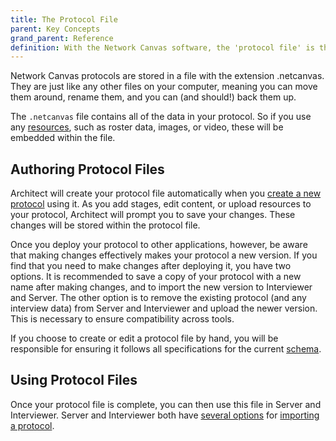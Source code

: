 ```yaml
---
title: The Protocol File
parent: Key Concepts
grand_parent: Reference
definition: With the Network Canvas software, the 'protocol file' is the file with the extension .netcanvas that represents your interview protocol.
---
```


Network Canvas protocols are stored in a file with the extension .netcanvas. They are just like any other files on your computer, meaning you can move them around, rename them, and you can (and should!) back them up.

The `.netcanvas` file contains all of the data in your protocol. So if you use any [resources](./resources.md), such as roster data, images, or video, these will be embedded within the file.

## Authoring Protocol Files

Architect will create your protocol file automatically when you [create a new protocol](../tutorials/building-using-architect.md) using it. As you add stages, edit content, or upload resources to your protocol, Architect will prompt you to save your changes. These changes will be stored within the protocol file.

Once you deploy your protocol to other applications, however, be aware that making changes effectively makes your protocol a new version. If you find that you need to make changes after deploying it, you have two options. It is recommended to save a copy of your protocol with a new name after making changes, and to import the new version to Interviewer and Server. The other option is to remove the existing protocol (and any interview data) from Server and Interviewer and upload the newer version. This is necessary to ensure compatibility across tools.

If you choose to create or edit a protocol file by hand, you will be responsible for ensuring it follows all specifications for the current [schema](../protocol-schema-information.md).

## Using Protocol Files

Once your protocol file is complete, you can then use this file in Server and Interviewer. Server and Interviewer both have [several options](../tutorials/server-workflows.md/#importing-a-protocol-to-server) for [importing a protocol](../tutorials/server-workflows.md/#importing-a-protocol-in-interviewer).
